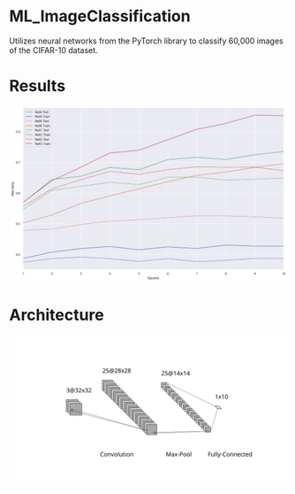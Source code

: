 # ML_ImageClassification

Utilizes neural networks from the PyTorch library to classify 60,000 images of the CIFAR-10 dataset.

# Results

![Results](https://github.com/jung2shinho/ML_ImageClassification/blob/main/accuracies.png)
# Architecture
![Neural Network](https://github.com/jung2shinho/ML_ImageClassification/blob/main/nn_diagram.svg)
